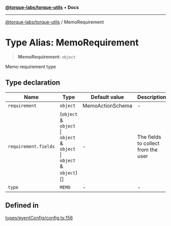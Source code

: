 [**@torque-labs/torque-utils**](../README.md) • **Docs**

***

[@torque-labs/torque-utils](../README.md) / MemoRequirement

# Type Alias: MemoRequirement

> **MemoRequirement**: `object`

Memo requirement type

## Type declaration

| Name | Type | Default value | Description |
| ------ | ------ | ------ | ------ |
| `requirement` | `object` | MemoActionSchema | - |
| `requirement.fields` | (`object` & `object` \| `object` & `object` \| `object` & `object`)[] | - | The fields to collect from the user |
| `type` | `MEMO` | - | - |

## Defined in

[types/eventConfig/config.ts:156](https://github.com/torque-labs/torque-utils/blob/a612e615fa21888d00ebb7bf70f9910fab4be80a/types/eventConfig/config.ts#L156)
